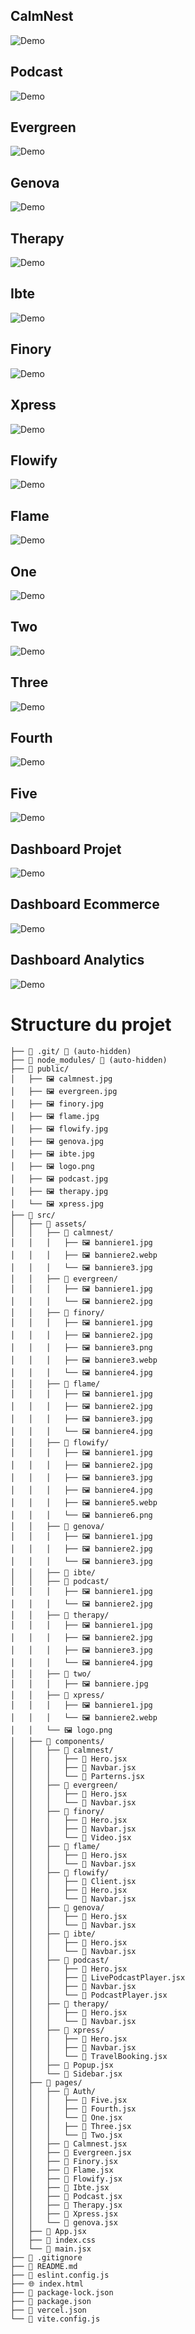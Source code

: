 
## CalmNest
![Demo](https://github.com/marc575/landingpages/blob/main/public/calmnest.jpg)

## Podcast
![Demo](https://github.com/marc575/landingpages/blob/main/public/podcast.jpg)

## Evergreen
![Demo](https://github.com/marc575/landingpages/blob/main/public/evergreen.jpg)

## Genova
![Demo](https://github.com/marc575/landingpages/blob/main/public/genova.jpg)

## Therapy
![Demo](https://github.com/marc575/landingpages/blob/main/public/therapy.jpg)

## Ibte
![Demo](https://github.com/marc575/landingpages/blob/main/public/ibte.jpg)

## Finory
![Demo](https://github.com/marc575/landingpages/blob/main/public/finory.jpg)

## Xpress
![Demo](https://github.com/marc575/landingpages/blob/main/public/xpress.jpg)

## Flowify
![Demo](https://github.com/marc575/landingpages/blob/main/public/flowify.jpg)

## Flame
![Demo](https://github.com/marc575/landingpages/blob/main/public/flame.jpg)

## One
![Demo](https://github.com/marc575/landingpages/blob/main/public/one.jpg)

## Two
![Demo](https://github.com/marc575/landingpages/blob/main/public/two.jpg)

## Three
![Demo](https://github.com/marc575/landingpages/blob/main/public/three.jpg)

## Fourth
![Demo](https://github.com/marc575/landingpages/blob/main/public/fourth.jpg)

## Five
![Demo](https://github.com/marc575/landingpages/blob/main/public/five.jpg)

## Dashboard Projet
![Demo](https://github.com/marc575/landingpages/blob/main/public/project.jpg)

## Dashboard Ecommerce
![Demo](https://github.com/marc575/landingpages/blob/main/public/ecommerce.jpg)

## Dashboard Analytics
![Demo](https://github.com/marc575/landingpages/blob/main/public/analytics.jpg)


# Structure du projet

```
├── 📁 .git/ 🚫 (auto-hidden)
├── 📁 node_modules/ 🚫 (auto-hidden)
├── 📁 public/
│   ├── 🖼️ calmnest.jpg
│   ├── 🖼️ evergreen.jpg
│   ├── 🖼️ finory.jpg
│   ├── 🖼️ flame.jpg
│   ├── 🖼️ flowify.jpg
│   ├── 🖼️ genova.jpg
│   ├── 🖼️ ibte.jpg
│   ├── 🖼️ logo.png
│   ├── 🖼️ podcast.jpg
│   ├── 🖼️ therapy.jpg
│   └── 🖼️ xpress.jpg
├── 📁 src/
│   ├── 📁 assets/
│   │   ├── 📁 calmnest/
│   │   │   ├── 🖼️ banniere1.jpg
│   │   │   ├── 🖼️ banniere2.webp
│   │   │   └── 🖼️ banniere3.jpg
│   │   ├── 📁 evergreen/
│   │   │   ├── 🖼️ banniere1.jpg
│   │   │   └── 🖼️ banniere2.jpg
│   │   ├── 📁 finory/
│   │   │   ├── 🖼️ banniere1.jpg
│   │   │   ├── 🖼️ banniere2.jpg
│   │   │   ├── 🖼️ banniere3.png
│   │   │   ├── 🖼️ banniere3.webp
│   │   │   └── 🖼️ banniere4.jpg
│   │   ├── 📁 flame/
│   │   │   ├── 🖼️ banniere1.jpg
│   │   │   ├── 🖼️ banniere2.jpg
│   │   │   ├── 🖼️ banniere3.jpg
│   │   │   └── 🖼️ banniere4.jpg
│   │   ├── 📁 flowify/
│   │   │   ├── 🖼️ banniere1.jpg
│   │   │   ├── 🖼️ banniere2.jpg
│   │   │   ├── 🖼️ banniere3.jpg
│   │   │   ├── 🖼️ banniere4.jpg
│   │   │   ├── 🖼️ banniere5.webp
│   │   │   └── 🖼️ banniere6.png
│   │   ├── 📁 genova/
│   │   │   ├── 🖼️ banniere1.jpg
│   │   │   ├── 🖼️ banniere2.jpg
│   │   │   └── 🖼️ banniere3.jpg
│   │   ├── 📁 ibte/
│   │   ├── 📁 podcast/
│   │   │   ├── 🖼️ banniere1.jpg
│   │   │   └── 🖼️ banniere2.jpg
│   │   ├── 📁 therapy/
│   │   │   ├── 🖼️ banniere1.jpg
│   │   │   ├── 🖼️ banniere2.jpg
│   │   │   ├── 🖼️ banniere3.jpg
│   │   │   └── 🖼️ banniere4.jpg
│   │   ├── 📁 two/
│   │   │   ├── 🖼️ banniere.jpg
│   │   ├── 📁 xpress/
│   │   │   ├── 🖼️ banniere1.jpg
│   │   │   └── 🖼️ banniere2.webp
│   │   └── 🖼️ logo.png
│   ├── 📁 components/
│   │   ├── 📁 calmnest/
│   │   │   ├── 📄 Hero.jsx
│   │   │   ├── 📄 Navbar.jsx
│   │   │   └── 📄 Parterns.jsx
│   │   ├── 📁 evergreen/
│   │   │   ├── 📄 Hero.jsx
│   │   │   └── 📄 Navbar.jsx
│   │   ├── 📁 finory/
│   │   │   ├── 📄 Hero.jsx
│   │   │   ├── 📄 Navbar.jsx
│   │   │   └── 📄 Video.jsx
│   │   ├── 📁 flame/
│   │   │   ├── 📄 Hero.jsx
│   │   │   └── 📄 Navbar.jsx
│   │   ├── 📁 flowify/
│   │   │   ├── 📄 Client.jsx
│   │   │   ├── 📄 Hero.jsx
│   │   │   └── 📄 Navbar.jsx
│   │   ├── 📁 genova/
│   │   │   ├── 📄 Hero.jsx
│   │   │   └── 📄 Navbar.jsx
│   │   ├── 📁 ibte/
│   │   │   ├── 📄 Hero.jsx
│   │   │   └── 📄 Navbar.jsx
│   │   ├── 📁 podcast/
│   │   │   ├── 📄 Hero.jsx
│   │   │   ├── 📄 LivePodcastPlayer.jsx
│   │   │   ├── 📄 Navbar.jsx
│   │   │   └── 📄 PodcastPlayer.jsx
│   │   ├── 📁 therapy/
│   │   │   ├── 📄 Hero.jsx
│   │   │   └── 📄 Navbar.jsx
│   │   ├── 📁 xpress/
│   │   │   ├── 📄 Hero.jsx
│   │   │   ├── 📄 Navbar.jsx
│   │   │   └── 📄 TravelBooking.jsx
│   │   ├── 📄 Popup.jsx
│   │   └── 📄 Sidebar.jsx
│   ├── 📁 pages/
│   │   ├── 📁 Auth/
│   │   │   ├── 📄 Five.jsx
│   │   │   ├── 📄 Fourth.jsx
│   │   │   └── 📄 One.jsx
│   │   │   ├── 📄 Three.jsx
│   │   │   └── 📄 Two.jsx
│   │   ├── 📄 Calmnest.jsx
│   │   ├── 📄 Evergreen.jsx
│   │   ├── 📄 Finory.jsx
│   │   ├── 📄 Flame.jsx
│   │   ├── 📄 Flowify.jsx
│   │   ├── 📄 Ibte.jsx
│   │   ├── 📄 Podcast.jsx
│   │   ├── 📄 Therapy.jsx
│   │   ├── 📄 Xpress.jsx
│   │   └── 📄 genova.jsx
│   ├── 📄 App.jsx
│   ├── 🎨 index.css
│   └── 📄 main.jsx
├── 🚫 .gitignore
├── 📖 README.md
├── 📄 eslint.config.js
├── 🌐 index.html
├── 📄 package-lock.json
├── 📄 package.json
├── 📄 vercel.json
└── 📄 vite.config.js
```